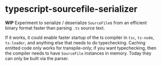 # typescript-sourcefile-serializer

**WIP** Experiment to serialize / deserialize `SourceFile`s from an efficient binary format faster than parsing `.ts` source text.

If it works, it could enable faster startup of the ts compiler in `tsc`, `ts-node`, `ts-loader`, and anything else that needs to do typechecking.  Caching emitted code only works for transpile-only; if you want typechecking, then the compiler needs to have `SourceFile` instances in memory.  Today they can only be built via the parser.
